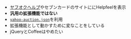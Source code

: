 <ul>
  <li><a href="https://www.yahoo-help.jp/app/home/p/353">ヤフオクヘルプ</a>やセブンカードのサイトににHelpfeelを表示</li>
  <li><b>汎用の拡張機能ではない</b></li>
  <li><a href="https://helpfeel.notainc.com/helpdata/yahoo-auction.json"><code>yahoo-auction.json</code></a>を利用</li>
  <li>拡張機能として動かすために変なことをしている</li>
  <li>jQueryとCoffeeはやめたい</li>
</ul>
